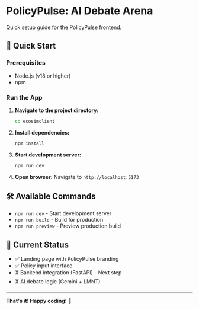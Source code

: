 # PolicyPulse: AI Debate Arena

Quick setup guide for the PolicyPulse frontend.

## 🚀 Quick Start

### Prerequisites
- Node.js (v18 or higher)
- npm

### Run the App

1. **Navigate to the project directory:**
   ```bash
   cd ecosimclient
   ```

2. **Install dependencies:**
   ```bash
   npm install
   ```

3. **Start development server:**
   ```bash
   npm run dev
   ```

4. **Open browser:**
   Navigate to `http://localhost:5173`

## 🛠️ Available Commands

- `npm run dev` - Start development server
- `npm run build` - Build for production
- `npm run preview` - Preview production build

## 🎯 Current Status

- ✅ Landing page with PolicyPulse branding
- ✅ Policy input interface
- ⏳ Backend integration (FastAPI) - Next step
- ⏳ AI debate logic (Gemini + LMNT)

---

**That's it! Happy coding! 🚀** 